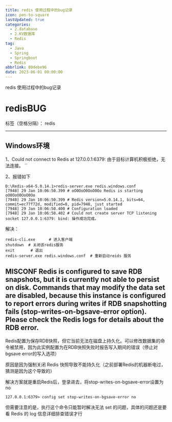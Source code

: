 ```yaml
---
title: redis 使用过程中的bug记录
icon: pen-to-square
lastUpdated: true
categories:
  - 2.database
  - 2.KV数据库
  - Redis
tag:
  - Java
  - Spring
  - Springboot
  - Redis
abbrlink: 80debe96
date: 2023-06-01 00:00:00
---
```


redis 使用过程中的bug记录
<!-- more -->

# redisBUG

标签（空格分隔）： redis

---

## Windows环境

1、Could not connect to Redis at 127.0.0.1:6379: 由于目标计算机积极拒绝，无法连接。
``


2、报错如下
```shell
D:\Redis-x64-5.0.14.1>redis-server.exe redis.windows.conf
[7948] 29 Jan 10:06:50.399 # oO0OoO0OoO0Oo Redis is starting oO0OoO0OoO0Oo
[7948] 29 Jan 10:06:50.399 # Redis version=5.0.14.1, bits=64, commit=ec77f72d, modified=0, pid=7948, just started
[7948] 29 Jan 10:06:50.400 # Configuration loaded
[7948] 29 Jan 10:06:50.402 # Could not create server TCP listening socket 127.0.0.1:6379: bind: 操作成功完成。
```
解决：
```shell
redis-cli.exe      # 进入客户端
shutdown  # 关闭该redis服务
exit       # 退出
redis-server.exe redis.windows.conf  # 重新启动reids 服务
```
## MISCONF Redis is configured to save RDB snapshots, but it is currently not able to persist on disk. Commands that may modify the data set are disabled, because this instance is configured to report errors during writes if RDB snapshotting fails (stop-writes-on-bgsave-error option). Please check the Redis logs for details about the RDB error.
Redis配置为保存RDB快照，但它当前无法在磁盘上持久化。可以修改数据集的命令被禁用，因为此实例配置为在RDB快照失败时报告写入期间的错误（停止对bgsave error的写入选项）

原因是因为强制关闭 Redis 快照导致不能持久化（之前部署Redis的机器断电过，猜测是因为这个导致的）

解决方案就是重启Redis后，登录进去，将stop-writes-on-bgsave-error设置为no

```shell
127.0.0.1:6379> config set stop-writes-on-bgsave-error no
```
但需要注意的是，执行这个命令只能暂时解决无法 set 的问题，具体的问题还是要看 Redis 的 log 信息详细排查错误才行